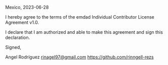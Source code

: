 Mexico, 2023-06-28

I hereby agree to the terms of the emdad Individual Contributor License
Agreement v1.0.

I declare that I am authorized and able to make this agreement and sign this
declaration.

Signed,

Angel Rodríguez rinagel97@gmail.com https://github.com/rinngell-rezs
